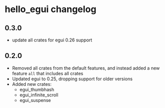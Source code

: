 # hello_egui changelog

## 0.3.0
- update all crates for egui 0.26 support

## 0.2.0
- Removed all crates from the default features, and instead added a new feature `all` that includes all crates
- Updated egui to 0.25, dropping support for older versions
- Added new crates:
  - egui_thumbhash
  - egui_infinite_scroll
  - egui_suspense